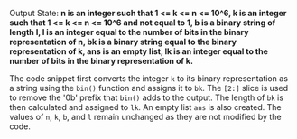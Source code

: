 Output State: **n is an integer such that 1 <= k <= n <= 10^6, k is an integer such that 1 <= k <= n <= 10^6 and not equal to 1, b is a binary string of length l, l is an integer equal to the number of bits in the binary representation of n, bk is a binary string equal to the binary representation of k, ans is an empty list, lk is an integer equal to the number of bits in the binary representation of k.**

The code snippet first converts the integer `k` to its binary representation as a string using the `bin()` function and assigns it to `bk`. The `[2:]` slice is used to remove the '0b' prefix that `bin()` adds to the output. The length of `bk` is then calculated and assigned to `lk`. An empty list `ans` is also created. The values of `n`, `k`, `b`, and `l` remain unchanged as they are not modified by the code.